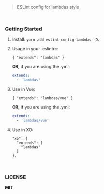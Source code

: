 > ESLint config for lambdas style 


<br/>

### Getting Started

1. Install: `yarn add eslint-config-lambdas -D`.

2. Usage in your .eslintrc:

    ```
    { "extends": "lambdas" }
    ```

    **OR**, if you are using the .yml:
    ```yml
    extends:
      - 'lambdas'
    ```

3. Use in Vue:
    ```
    { "extends": "lambdas/vue" }
    ```

    **OR**, if you are using the .yml:
    ```yml
    extends:
      - 'lambdas/vue'
    ```

4. Use in XO:
    ```
    "xo": {
      "extends": [
        "lambdas"
      ]
    },
    ```

<br/>

### LICENSE

**MIT**

